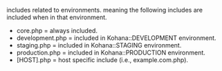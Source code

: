 includes related to environments. meaning the following includes are included when in that environment.

* core.php = always included.
* development.php = included in Kohana::DEVELOPMENT environment.
* staging.php = included in Kohana::STAGING environment.
* production.php = included in Kohana::PRODUCTION environment.
* [HOST].php = host specific include (i.e.,  example.com.php).
